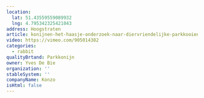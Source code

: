 ```yaml
---
location:
  lat: 51.43559559089932
  lng: 4.795342325421043
address: Hoogstraten
article: konijnen-het-haasje-onderzoek-naar-diervriendelijke-parkkooien
video: https://vimeo.com/905014382
categories:
  - rabbit
qualityBrtand: Parkkonijn
owner: Yves De Bie
organization: ''
stableSystem: ''
companyName: Konzo
isHtml: false
---
```

